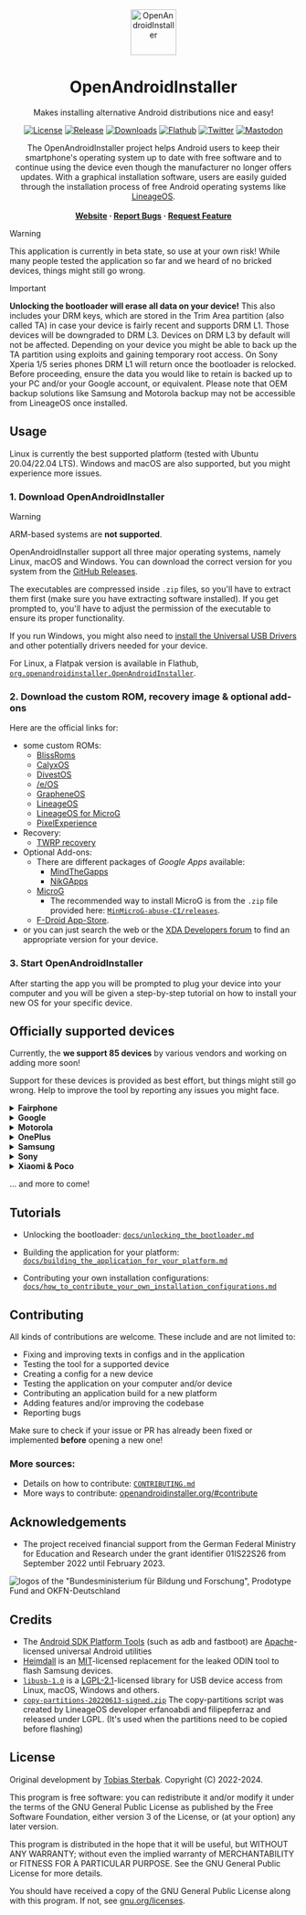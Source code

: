 <div align="center">
  <a href="https://github.com/openandroidinstaller-dev/openandroidinstaller">
    <img src="openandroidinstaller/assets/logo-192x192.png" alt="OpenAndroidInstaller" width="80" height="80">
  </a>

  <h1>OpenAndroidInstaller</h1>
  <p>Makes installing alternative Android distributions nice and easy!</p>

  [![License](https://img.shields.io/github/license/openandroidinstaller-dev/openandroidinstaller?color=green)](https://github.com/openandroidinstaller-dev/openandroidinstaller/blob/main/LICENSE)
  [![Release](https://img.shields.io/github/v/release/openandroidinstaller-dev/openandroidinstaller?include_prereleases)](https://github.com/openandroidinstaller-dev/openandroidinstaller/releases)
  [![Downloads](https://img.shields.io/github/downloads/openandroidinstaller-dev/openandroidinstaller/total)](https://github.com/openandroidinstaller-dev/openandroidinstaller/releases)
  [![Flathub](https://img.shields.io/flathub/downloads/org.openandroidinstaller.OpenAndroidInstaller?label=flathub%20installs)](https://flathub.org/apps/org.openandroidinstaller.OpenAndroidInstaller)
  [![Twitter](https://img.shields.io/twitter/follow/oainstaller?style=social)](https://twitter.com/OAInstaller)
  [![Mastodon](https://img.shields.io/mastodon/follow/109341220262803943?domain=https%3A%2F%2Ffosstodon.org&style=social)](https://fosstodon.org/@openandroidinstaller)

  <p>
    The OpenAndroidInstaller project helps Android users to keep their smartphone's operating system up to date with free software and to continue using the device even though the manufacturer no longer offers updates. With a graphical installation software, users are easily guided through the installation process of free Android operating systems like <a href="https://lineageos.org">LineageOS</a>.
    <br><br>
    <strong>
      <a href="https://openandroidinstaller.org">Website</a>
      ·
      <a href="https://github.com/openandroidinstaller-dev/openandroidinstaller/issues">Report Bugs</a>
      ·
      <a href="mailto: hello@openandroidinstaller.org">Request Feature</a>
    </strong>
  </p>
</div>

> [!WARNING]
> This application is currently in beta state, so use at your own risk! While many people tested the application so far and we heard of no bricked devices, things might still go wrong.

> [!IMPORTANT]
> **Unlocking the bootloader will erase all data on your device!**
> This also includes your DRM keys, which are stored in the Trim Area partition (also called TA) in case your device is fairly recent and supports DRM L1. Those devices will be downgraded to DRM L3. Devices on DRM L3 by default will not be affected.
> Depending on your device you might be able to back up the TA partition using exploits and gaining temporary root access. On Sony Xperia 1/5 series phones DRM L1 will return once the bootloader is relocked.
> Before proceeding, ensure the data you would like to retain is backed up to your PC and/or your Google account, or equivalent. Please note that OEM backup solutions like Samsung and Motorola backup may not be accessible from LineageOS once installed.

## Usage

Linux is currently the best supported platform (tested with Ubuntu 20.04/22.04 LTS). Windows and macOS are also supported, but you might experience more issues.

### 1. Download OpenAndroidInstaller

> [!WARNING]
> ARM-based systems are **not supported**.

OpenAndroidInstaller support all three major operating systems, namely Linux, macOS and Windows.
You can download the correct version for you system from the [GitHub Releases](https://github.com/openandroidinstaller-dev/openandroidinstaller/releases/latest).

The executables are compressed inside `.zip` files, so you'll have to extract them first (make sure you have extracting software installed).
If you get prompted to, you'll have to adjust the permission of the executable to ensure its proper functionality.

If you run Windows, you might also need to [install the Universal USB Drivers](https://adb.clockworkmod.com) and other potentially drivers needed for your device.

For Linux, a Flatpak version is available in Flathub, [`org.openandroidinstaller.OpenAndroidInstaller`](https://flathub.org/apps/org.openandroidinstaller.OpenAndroidInstaller).

### 2. Download the custom ROM, recovery image & optional add-ons

Here are the official links for:

  - some custom ROMs:
    - [BlissRoms](https://blissroms.org)
    - [CalyxOS](https://calyxos.org)
    - [DivestOS](https://divestos.org)
    - [/e/OS](https://doc.e.foundation/devices)
    - [GrapheneOS](https://grapheneos.org)
    - [LineageOS](https://wiki.lineageos.org/devices)
    - [LineageOS for MicroG](https://download.lineage.microg.org)
    - [PixelExperience](https://download.pixelexperience.org)
  - Recovery:
    - [TWRP recovery](https://twrp.me/Devices)
  - Optional Add-ons:
    - There are different packages of *Google Apps* available:
      - [MindTheGapps](https://wiki.lineageos.org/gapps#downloads)
      - [NikGApps](https://nikgapps.com)
    - [MicroG](https://microg.org)
      - The recommended way to install MicroG is from the `.zip` file provided here: [`MinMicroG-abuse-CI/releases`](https://github.com/FriendlyNeighborhoodShane/MinMicroG-abuse-CI/releases).
    - [F-Droid App-Store](https://f-droid.org/en/packages/org.fdroid.fdroid.privileged.ota).
  - or you can just search the web or the [XDA Developers forum](https://xdaforums.com) to find an appropriate version for your device.

### 3. Start OpenAndroidInstaller

After starting the app you will be prompted to plug your device into your computer and you will be given a step-by-step tutorial on how to install your new OS for your specific device.


## Officially supported devices

Currently, the **we support 85 devices** by various vendors and working on adding more soon!

Support for these devices is provided as best effort, but things might still go wrong.
Help to improve the tool by reporting any issues you might face.


<details><summary><b>Fairphone</b></summary>

Vendor | Device Name | CodeName | Models | Status
---|---|---|---|---
Fairphone | Fairphone 2 | [FP2](https://wiki.lineageos.org/devices/FP2) | | tested
Fairphone | Fairphone 3 | [FP3](https://wiki.lineageos.org/devices/FP3) | | tested
Fairphone | Fairphone 4 | [FP4](https://wiki.lineageos.org/devices/FP4) | | tested

</details>


<details><summary><b>Google</b></summary>

Vendor | Device Name | CodeName | Models | Status
---|---|---|---|---
Google | Pixel 2 | [walleye](https://wiki.lineageos.org/devices/walleye) | walleye | tested
Google | Pixel 2 XL | [taimen](https://wiki.lineageos.org/devices/taimen) | taimen | tested
Google | Pixel 3 | [blueline](https://wiki.lineageos.org/devices/blueline) | blueline | tested
Google | Pixel 3 XL | [crosshatch](https://wiki.lineageos.org/devices/crosshatch) | crosshatch | tested
Google | Pixel 3a | [sargo](https://wiki.lineageos.org/devices/sargo) | sargo | tested
Google | Pixel 3a XL | [bonito](https://wiki.lineageos.org/devices/bonito) | bonito | tested
Google | Pixel 4 | [flame](https://wiki.lineageos.org/devices/flame) | flame | tested
Google | Pixel 4 XL | [coral](https://wiki.lineageos.org/devices/coral) | coral | tested
Google | Pixel 4a | [sunfish](https://wiki.lineageos.org/devices/sunfish) | sunfish | tested
Google | Pixel 5 | [redfin](https://wiki.lineageos.org/devices/redfin) | redfin | tested
Google | Pixel 5a | [barbet](https://wiki.lineageos.org/devices/barbet) | barbet | tested

</details>


<details><summary><b>Motorola</b></summary>

Vendor | Device Name | CodeName | Models | Status
---|---|---|---|---
Motorola | edge | [racer](https://wiki.lineageos.org/devices/racer) | XT2063-2, XT2063-3 | tested
Motorola | moto g5 | [cedric](https://wiki.lineageos.org/devices/cedric) | XT1670, XT1671, XT1672, XT1675, XT1676, XT1677 | tested
Motorola | moto g6 plus | [evert](https://wiki.lineageos.org/devices/evert) | XT1926-2, XT1926-3, XT1926-5, XT1926-6, XT1926-7, XT1926-8, XT1926-9 | tested
Motorola | moto g7 power | [ocean](https://wiki.lineageos.org/devices/ocean) | XT1955-1, XT1955-2, XT1955-4, XT1955-5, XT1955-7 | tested
Motorola | moto g 5G plus / one 5G | [nairo](https://wiki.lineageos.org/devices/nairo) | XT2075-3, XT2075-5 | tested
Motorola | moto g 5G / one 5G ace | [kiev](https://wiki.lineageos.org/devices/kiev) | XT2113-2, XT2113-3 | tested
Motorola | moto z | [griffin](https://wiki.lineageos.org/devices/griffin) | XT1650-3, XT1650-05 | tested

</details>


<details><summary><b>OnePlus</b></summary>

Vendor | Device Name | CodeName | Models | Status
---|---|---|---|---
OnePlus | One | [bacon](https://wiki.lineageos.org/devices/bacon) | A0001 | tested
OnePlus | 3/3T | [oneplus3](https://wiki.lineageos.org/devices/oneplus3) | A3000, A3003, A3010 | untested
OnePlus | 5 | [cheeseburger](https://wiki.lineageos.org/devices/cheeseburger) | A5000 | tested
OnePlus | 5T | [dumpling](https://wiki.lineageos.org/devices/dumpling) | A5010 | tested
OnePlus | 6 | [enchilada](https://wiki.lineageos.org/devices/enchilada) | A6000, A6003 | tested
OnePlus | 6T | [fajita](https://wiki.lineageos.org/devices/fajita) | A6010, A6013 | tested
OnePlus | 7 | [guacamoleb](https://wiki.lineageos.org/devices/guacamoleb) | GM1900, GM1901, GM1903, GM1905 | tested
OnePlus | 7 Pro | [guacamole](https://wiki.lineageos.org/devices/guacamole) | GM1910, GM1911, GM1913, GM1917 | tested
OnePlus | 7T | [hotdogb](https://wiki.lineageos.org/devices/hotdogb) | HD1900, HD1901, HD1903, HD1905 | tested
OnePlus | 7T Pro | [hotdog](https://wiki.lineageos.org/devices/hotdog) | HD1910, HD1911, HD1913, HD1917 | tested
OnePlus | Nord | [avicii](https://wiki.lineageos.org/devices/avicii) | AC2001, AC2003 | tested
OnePlus | Nord N200 | [dre](https://wiki.lineageos.org/devices/dre) | DE2117 | tested
OnePlus | 9 | lemonade | LE2110, LE2111, LE2113, LE2115 | under development

</details>


<details><summary><b>Samsung</b></summary>

Vendor | Device Name | CodeName | Models | Status
---|---|---|---|---
Samsung | Galaxy J7 2015 | j7elte | | tested
Samsung | Galaxy J7 Prime | on7xelte | | untested
Samsung | Galaxy A3 2017 | a3y17lte | SM-A320FL | tested
Samsung | Galaxy A5 2016 | [a5xelte](https://wiki.lineageos.org/devices/a5xelte) | SM-A510F | tested
Samsung | Galaxy A5 2017 | [a5y17lte](https://wiki.lineageos.org/devices/a5y17lte) | | tested
Samsung | Galaxy A7 2016 | a7xelte | | tested
Samsung | Galaxy A7 2017 | [a7y17lte](https://wiki.lineageos.org/devices/a7y17lte) | | untested
Samsung | Galaxy Grand Prime VE | grandprimevelte | SM-G531F | tested
Samsung | Galaxy S III Neo | s3ve3g | GT-I9301I | tested
Samsung | Galaxy Tab S2 | [gts210vewifi](https://wiki.lineageos.org/devices/gts210vewifi) | T813 | tested
Samsung | Galaxy S4 | [jfltexx](https://wiki.lineageos.org/devices/jfltexx) | | untested
Samsung | Galaxy S4 Mini LTE| [serranoltexx](https://wiki.lineageos.org/devices/serranoltexx) | | tested
Samsung | Galaxy S5 | [klte](https://wiki.lineageos.org/devices/klte) | G900F/M/R4/R7/T/V/W8 | tested
Samsung | Galaxy S5 mini | kminilte | SM-G800F/M/Y | tested
Samsung | Galaxy S6 | [zerofltexx](https://wiki.lineageos.org/devices/zerofltexx) | | tested
Samsung | Galaxy S6 Edge | [zeroltexx](https://wiki.lineageos.org/devices/zeroltexx) | | tested
Samsung | Galaxy S7 | [herolte](https://wiki.lineageos.org/devices/herolte) | SM-G930F | tested
Samsung | Galaxy S7 Edge | [hero2lte](https://wiki.lineageos.org/devices/hero2lte) | | tested
Samsung | Galaxy S8 | dreamlte | | tested
Samsung | Galaxy S9 | [starlte](https://wiki.lineageos.org/devices/starlte) | | tested
Samsung | Galaxy Note 3 LTE | [hltetmo](https://wiki.lineageos.org/devices/hltetmo) | N900T/V/W8 | tested
Samsung | Galaxy Note 8 | greatlte | SM-N950F | tested
Samsung | Galaxy Note 9 | [crownlte](https://wiki.lineageos.org/devices/crownlte) | | tested
Samsung | Galaxy Note 10 | [d1](https://wiki.lineageos.org/devices/d1) | | tested
Samsung | Galaxy Note 10+ | [d2s](https://wiki.lineageos.org/devices/d2s) | | tested

</details>

<details>
  <summary><b>Sony</b></summary>

Vendor | Device Name | CodeName | Models | Status
---|---|---|---|---
Sony | Xperia Z | [yuga](https://wiki.lineageos.org/devices/yuga) | C6603 | tested
Sony | Xperia Z3 | [z3](https://wiki.lineageos.org/devices/z3) | | tested
Sony | Xperia 10 | [kirin](https://wiki.lineageos.org/devices/kirin) | | tested
Sony | Xperia 10 Plus | [mermaid](https://wiki.lineageos.org/devices/mermaid) | | tested
Sony | Xperia XA2 | [pioneer](https://wiki.lineageos.org/devices/pioneer) | | tested
Sony | Xperia XZ2 | [akari](https://wiki.lineageos.org/devices/akari) | | tested
Sony | Xperia XZ3 | [akatsuki](https://wiki.lineageos.org/devices/akatsuki) | | tested
Sony | Xperia XZ | kagura | | planned

</details>

<details><summary><b>Xiaomi & Poco</b></summary>

Vendor | Device Name | CodeName | Models | Status
---|---|---|---|---
Xiaomi | Redmi 7A / 8 / 8A / 8A Dual | [Mi439](https://wiki.lineageos.org/devices/Mi439) : pine / olive / olivelite / olivewood | | tested
Xiaomi | Redmi 9A / 9C / 9AT / 9i / 9A Sport / 10A / 10A Sport | garden / dandelion / blossom / angelican | | tested
Xiaomi | Redmi 9 / Poco M2 | [lancelot](https://wiki.lineageos.org/devices/lancelot) / galahad / shivan | | untested
Xiaomi | Redmi Note 7 | [lavender](https://wiki.lineageos.org/devices/lavender) |  | tested
Xiaomi | Redmi Note 7 Pro | [violet](https://wiki.lineageos.org/devices/violet) |  | tested
Xiaomi | Redmi Note 8 / 8T | [ginkgo](https://wiki.lineageos.org/devices/ginkgo) / willow |  | untested
Xiaomi | Redmi Note 8 Pro | begonia |  | untested
Xiaomi | Redmi Note 9S / 9 Pro / 9 Pro Max / 10 Lite / Poco M2 pro | [miatoll](https://wiki.lineageos.org/devices/lavender) : gram / curtana / excalibur / joyeuse  |  | untested
Xiaomi | Redmi Note 10S / 11SE / Poco M5S | [rosemary](https://wiki.lineageos.org/devices/rosemary) / maltose / secret /rosemary_p | | untested
Xiaomi | Redmi Note 10 Pro | [sweet](https://wiki.lineageos.org/devices/sweet) | M2101K6G | tested
Xiaomi | Mi A2 / Mi 6X | jasmine_sprout |  | untested
Xiaomi | Mi 8 | [dipper](https://wiki.lineageos.org/devices/dipper) |  | untested
Xiaomi | Mi 9T / Redmi K20 | [davinci](https://wiki.lineageos.org/devices/davinci) / davinciin |  | untested
Xiaomi | Redmi K20 Pro / Mi 9T Pro | raphael / raphaelin | | untested
Xiaomi | Mi 10T / Mi 10T Pro / Redmi K20 | [apollon](https://wiki.lineageos.org/devices/apollon) / apollo |  | untested
Xiaomi | Redmi K40 / Mi 11X / Poco F3 | [alioth](https://wiki.lineageos.org/devices/alioth) / aliothin |  | untested
Xiaomi | Poco X3 / X3 NFC | [surya](https://wiki.lineageos.org/devices/surya) / karna |  | untested
Xiaomi | Poco X3 Pro | [vayu](https://wiki.lineageos.org/devices/vayu) |  | tested
Xiaomi | 12 | cupid | | untested

</details>

... and more to come!

## Tutorials

- Unlocking the bootloader: [`docs/unlocking_the_bootloader.md`](https://github.com/openandroidinstaller-dev/openandroidinstaller/blob/main/docs/unlocking_the_bootloader.md)

- Building the application for your platform: [`docs/building_the_application_for_your_platform.md`](https://github.com/openandroidinstaller-dev/openandroidinstaller/blob/main/docs/building_the_application_for_your_platform.md)

- Contributing your own installation configurations: [`docs/how_to_contribute_your_own_installation_configurations.md`](https://github.com/openandroidinstaller-dev/openandroidinstaller/blob/main/docs/how_to_contribute_your_own_installation_configurations.md)

## Contributing

All kinds of contributions are welcome. These include and are not limited to:

- Fixing and improving texts in configs and in the application
- Testing the tool for a supported device
- Creating a config for a new device
- Testing the application on your computer and/or device
- Contributing an application build for a new platform
- Adding features and/or improving the codebase
- Reporting bugs

Make sure to check if your issue or PR has already been fixed or implemented **before** opening a new one!

### More sources:

- Details on how to contribute: [`CONTRIBUTING.md`](https://github.com/openandroidinstaller-dev/openandroidinstaller/blob/main/CONTRIBUTING.md)
- More ways to contribute: [openandroidinstaller.org/#contribute](https://openandroidinstaller.org/#contribute)

## Acknowledgements

* The project received financial support from the German Federal Ministry for Education and Research under the grant identifier 01IS22S26 from September 2022 until February 2023.

![logos of the "Bundesministerium für Bildung und Forschung", Prodotype Fund and OKFN-Deutschland](resources/pf_funding_logos.svg)

## Credits

- The [Android SDK Platform Tools](https://developer.android.com/studio/releases/platform-tools) (such as adb and fastboot) are [Apache](https://android.googlesource.com/platform/system/adb/+/refs/heads/master/NOTICE)-licensed universal Android utilities
- [Heimdall](https://github.com/Benjamin-Dobell/Heimdall) is an [MIT](https://github.com/Benjamin-Dobell/Heimdall/blob/master/LICENSE)-licensed replacement for the leaked ODIN tool to flash Samsung devices.
- [`libusb-1.0`](https://github.com/libusb/libusb) is a [LGPL-2.1](https://github.com/libusb/libusb/blob/master/COPYING)-licensed library for USB device access from Linux, macOS, Windows and others.
- [`copy-partitions-20220613-signed.zip`](https://mirrorbits.lineageos.org/tools/copy-partitions-20220613-signed.zip) The copy-partitions script was created by LineageOS developer erfanoabdi and filipepferraz and released under LGPL. (It's used when the partitions need to be copied before flashing)

## License

Original development by [Tobias Sterbak](https://tobiassterbak.com). Copyright (C) 2022-2024.

This program is free software: you can redistribute it and/or modify it under the terms of the GNU General Public License as published by the Free Software Foundation, either version 3 of the License, or (at your option) any later version.

This program is distributed in the hope that it will be useful, but WITHOUT ANY WARRANTY; without even the implied warranty of MERCHANTABILITY or FITNESS FOR A PARTICULAR PURPOSE. See the GNU General Public License for more details.

You should have received a copy of the GNU General Public License along with this program. If not, see [gnu.org/licenses](http://www.gnu.org/licenses).
